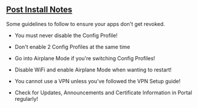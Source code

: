 ## [Post Install Notes](accent://)

Some guidelines to follow to ensure your apps don't get revoked.

- You must never disable the Config Profile!

- Don't enable 2 Config Profiles at the same time

- Go into Airplane Mode if you're switching Config Profiles!

- Disable WiFi and enable Airplane Mode when wanting to restart!

- You cannot use a VPN unless you've followed the VPN Setup guide!

- Check for Updates, Announcements and Certificate Information in Portal regularly!
